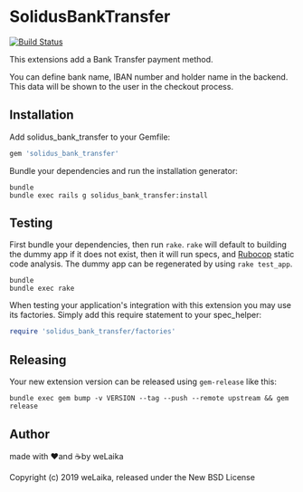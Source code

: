 SolidusBankTransfer
===================

[![Build Status](https://travis-ci.org/welaika/solidus_bank_transfer.svg?branch=master)](https://travis-ci.org/welaika/solidus_bank_transfer)

This extensions add a Bank Transfer payment method.

You can define bank name, IBAN number and holder name in the backend. This data will be shown to the user in the checkout process.

Installation
------------

Add solidus_bank_transfer to your Gemfile:

```ruby
gem 'solidus_bank_transfer'
```

Bundle your dependencies and run the installation generator:

```shell
bundle
bundle exec rails g solidus_bank_transfer:install
```

Testing
-------

First bundle your dependencies, then run `rake`. `rake` will default to building the dummy app if it does not exist, then it will run specs, and [Rubocop](https://github.com/bbatsov/rubocop) static code analysis. The dummy app can be regenerated by using `rake test_app`.

```shell
bundle
bundle exec rake
```

When testing your application's integration with this extension you may use its factories.
Simply add this require statement to your spec_helper:

```ruby
require 'solidus_bank_transfer/factories'
```

Releasing
---------

Your new extension version can be released using `gem-release` like this:

```shell
bundle exec gem bump -v VERSION --tag --push --remote upstream && gem release
```

Author
------

made with ❤️and ☕️by weLaika

Copyright (c) 2019 weLaika, released under the New BSD License
